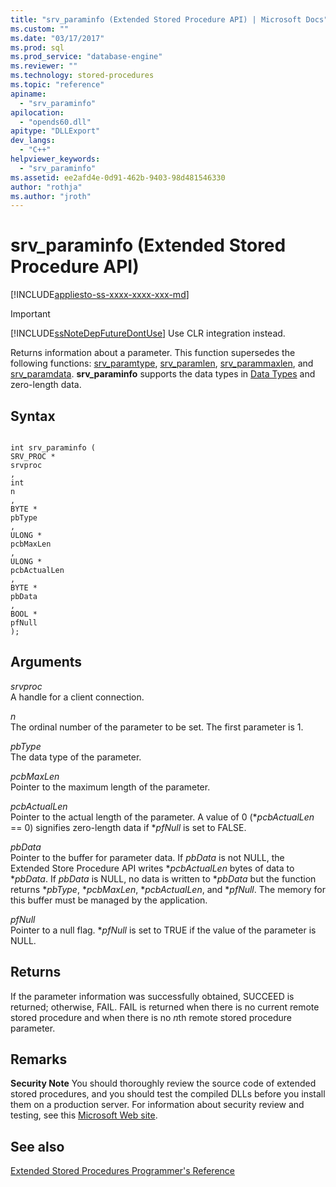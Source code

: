 ```yaml
---
title: "srv_paraminfo (Extended Stored Procedure API) | Microsoft Docs"
ms.custom: ""
ms.date: "03/17/2017"
ms.prod: sql
ms.prod_service: "database-engine"
ms.reviewer: ""
ms.technology: stored-procedures
ms.topic: "reference"
apiname: 
  - "srv_paraminfo"
apilocation: 
  - "opends60.dll"
apitype: "DLLExport"
dev_langs: 
  - "C++"
helpviewer_keywords: 
  - "srv_paraminfo"
ms.assetid: ee2afd4e-0d91-462b-9403-98d481546330
author: "rothja"
ms.author: "jroth"
---
```

# srv_paraminfo (Extended Stored Procedure API)
[!INCLUDE[appliesto-ss-xxxx-xxxx-xxx-md](../../includes/appliesto-ss-xxxx-xxxx-xxx-md.md)]
    
> [!IMPORTANT]  
>  [!INCLUDE[ssNoteDepFutureDontUse](../../includes/ssnotedepfuturedontuse-md.md)] Use CLR integration instead.  
  
 Returns information about a parameter. This function supersedes the following functions: [srv_paramtype](../../relational-databases/extended-stored-procedures-reference/srv-paramtype-extended-stored-procedure-api.md), [srv_paramlen](../../relational-databases/extended-stored-procedures-reference/srv-paramlen-extended-stored-procedure-api.md), [srv_parammaxlen](../../relational-databases/extended-stored-procedures-reference/srv-parammaxlen-extended-stored-procedure-api.md), and [srv_paramdata](../../relational-databases/extended-stored-procedures-reference/srv-paramdata-extended-stored-procedure-api.md). **srv_paraminfo** supports the data types in [Data Types](../../relational-databases/extended-stored-procedures-reference/data-types-extended-stored-procedure-api.md) and zero-length data.  
  
## Syntax  
  
```  
  
int srv_paraminfo (  
SRV_PROC *  
srvproc  
,  
int  
n  
,  
BYTE *  
pbType  
,  
ULONG *  
pcbMaxLen  
,  
ULONG *  
pcbActualLen  
,  
BYTE *  
pbData  
,  
BOOL *  
pfNull  
);  
```  
  
## Arguments  
 *srvproc*  
 A handle for a client connection.  
  
 *n*  
 The ordinal number of the parameter to be set. The first parameter is 1.  
  
 *pbType*  
 The data type of the parameter.  
  
 *pcbMaxLen*  
 Pointer to the maximum length of the parameter.  
  
 *pcbActualLen*  
 Pointer to the actual length of the parameter. A value of 0 (\**pcbActualLen* == 0) signifies zero-length data if **pfNull* is set to FALSE.  
  
 *pbData*  
 Pointer to the buffer for parameter data. If *pbData* is not NULL, the Extended Store Procedure API writes \**pcbActualLen* bytes of data to \**pbData*. If *pbData* is NULL, no data is written to \**pbData* but the function returns \**pbType*, \**pcbMaxLen*, \**pcbActualLen*, and **pfNull*. The memory for this buffer must be managed by the application.  
  
 *pfNull*  
 Pointer to a null flag. **pfNull* is set to TRUE if the value of the parameter is NULL.  
  
## Returns  
 If the parameter information was successfully obtained, SUCCEED is returned; otherwise, FAIL. FAIL is returned when there is no current remote stored procedure and when there is no *n*th remote stored procedure parameter.  
  
## Remarks  
 **Security Note** You should thoroughly review the source code of extended stored procedures, and you should test the compiled DLLs before you install them on a production server. For information about security review and testing, see this [Microsoft Web site](https://go.microsoft.com/fwlink/?LinkID=54761&amp;clcid=0x409https://msdn.microsoft.com/security/).  
  
## See also  
 [Extended Stored Procedures Programmer's Reference](../../relational-databases/extended-stored-procedures-reference/database-engine-extended-stored-procedures-reference.md)  
  
  
